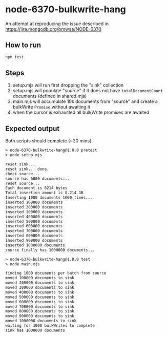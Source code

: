# node-6370-bulkwrite-hang

An attempt at reproducing the issue described in https://jira.mongodb.org/browse/NODE-6370

## How to run

```sh
npm test
```

## Steps

1. setup.mjs will run first dropping the "sink" collection
  1. setup.mjs will populate "source" if it does not have `totalDocumentCount` documents (defined in shared.mjs)
1. main.mjs will accumulate 10k documents from "source" and create a bulkWrite `Promise` without awaiting it
1. when the cursor is exhausted all bulkWrite promises are awaited

## Expected output

Both scripts should complete (~30 mins).

```txt
> node-6370-bulkwrite-hang@1.0.0 pretest
> node setup.mjs

reset sink...
reset sink... done.
check source...
source has 5000 documents...
reset source...
Each document is 8214 bytes
Total insertion amount is 8.214 GB
Inserting 1000 documents 1000 times...
inserted 100000 documents
inserted 200000 documents
inserted 300000 documents
inserted 400000 documents
inserted 500000 documents
inserted 600000 documents
inserted 700000 documents
inserted 800000 documents
inserted 900000 documents
inserted 1000000 documents
source finally has 1000000 documents...

> node-6370-bulkwrite-hang@1.0.0 test
> node main.mjs

finding 1000 documents per batch from source
moved 100000 documents to sink
moved 200000 documents to sink
moved 300000 documents to sink
moved 400000 documents to sink
moved 500000 documents to sink
moved 600000 documents to sink
moved 700000 documents to sink
moved 800000 documents to sink
moved 900000 documents to sink
moved 1000000 documents to sink
waiting for 1000 bulkWrites to complete
sink has 1000000 documents
```
